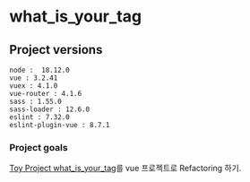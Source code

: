 # what_is_your_tag

## Project versions
```
node :  18.12.0
vue : 3.2.41
vuex : 4.1.0
vue-router : 4.1.6
sass : 1.55.0
sass-loader : 12.6.0
eslint : 7.32.0
eslint-plugin-vue : 8.7.1
```

### Project goals

[Toy Project what_is_your_tag](https://devfolio.kr/project/48)를 vue 프로젝트로 Refactoring 하기.